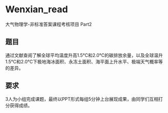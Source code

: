 # Wenxian_read
大气物理学-非标准答案课程考核项目 Part2

## 题目
通过文献查阅了解全球平均温度升高1.5℃和2.0℃的碳排放余量，以及全球温升1.5℃和2.0℃下极地海冰面积、永冻土面积、海平面上升水平、极端天气概率等的差异。

## 要求
3人为小组完成课题，最终以PPT形式每组5分钟上台展现成果，由同学们互相打分获得成绩。
